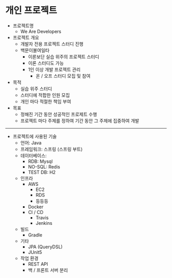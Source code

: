 # 개인 프로젝트
- 프로젝트명
  - We Are Developers
- 프로젝트 개요
  - 개발자 전용 프로젝트 스터디 진행
  - 백문이불여일타
    - 이론보단 실습 위주의 프로젝트 스터디
    - 이론 스터디도 가능
    - 1인 이상 개발 프로젝트 관리
      - 온 / 오프 스터디 모집 및 참여
- 목적
  - 실습 위주 스터디
  - 스터디에 적합한 인원 모집
  - 개인 마다 적절한 책임 부여
- 목표
  - 정해진 기간 동안 성공적인 프로제트 수행
  - 프로젝트 마다 주제를 정하여 기간 동안 그 주제에 집중하여 개발
---
- 프로젝트에 사용된 기술
  - 언어: Java
  - 프레임워크: 스프링 (스프링 부트)
  - 데이터베이스: 
    - RDB: Mysql
    - NO-SQL: Redis
    - TEST DB: H2 
  - 인프라
    - AWS
      - EC2
      - RDS
      - 등등등
    - Docker
    - CI / CD
      - Travis 
      - Jenkins
  - 빌드 
    - Gradle
  - 기타
    - JPA (QueryDSL)
    - JUnit5
  - 작업 환경
    - REST API
    - 백 / 프론트 서버 분리
    
    
